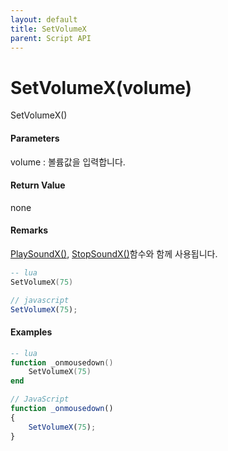 ```yaml
---
layout: default
title: SetVolumeX
parent: Script API
---
```

# SetVolumeX\(volume\)

SetVolumeX\(\)

#### Parameters

volume : 볼륨값을 입력합니다.

#### Return Value

none

#### Remarks

[PlaySoundX\(\)](/ScriptAPI\PlaySoundX.html), [StopSoundX\(\)](/ScriptAPI\StopSoundX.html)함수와 함께 사용됩니다.

```lua
-- lua
SetVolumeX(75)
```

```js
// javascript
SetVolumeX(75);
```

#### 

#### Examples

```lua
-- lua
function _onmousedown()
    SetVolumeX(75)
end
```

```js
// JavaScript
function _onmousedown()
{    
    SetVolumeX(75);
}
```



